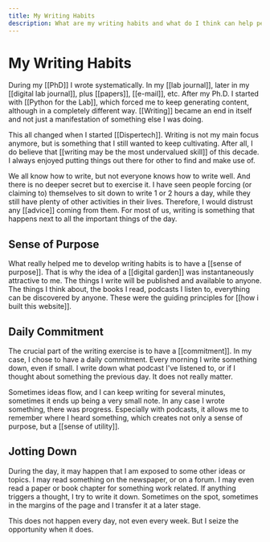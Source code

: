 ```yaml
---
title: My Writing Habits
description: What are my writing habits and what do I think can help people get started with their writing flow
---
```

# My Writing Habits
During my [[PhD]] I wrote systematically. In my [[lab journal]], later in my [[digital lab journal]], plus [[papers]], [[e-mail]], etc. After my Ph.D. I started with [[Python for the Lab]], which forced me to keep generating content, although in a completely different way. [[Writing]] became an end in itself and not just a manifestation of something else I was doing. 

This all changed when I started [[Dispertech]]. Writing is not my main focus anymore, but is something that I still wanted to keep cultivating. After all, I do believe that [[writing may be the most undervalued skill]] of this decade. I always enjoyed putting things out there for other to find and make use of. 

We all know how to write, but not everyone knows how to write well. And there is no deeper secret but to exercise it. I have seen people forcing (or claiming to) themselves to sit down to write 1 or 2 hours a day, while they still have plenty of other activities in their lives. Therefore, I would distrust any [[advice]] coming from them. For most of us, writing is something that happens next to all the important things of the day. 

## Sense of Purpose
What really helped me to develop writing habits is to have a [[sense of purpose]]. That is why the idea of a [[digital garden]] was instantaneously attractive to me. The things I write will be published and available to anyone. The things I think about, the books I read, podcasts I listen to, everything can be discovered by anyone. These were the guiding principles for [[how i built this website]]. 

## Daily Commitment
The crucial part of the writing exercise is to have a [[commitment]]. In my case, I chose to have a daily commitment. Every morning I write something down, even if small. I write down what podcast I've listened to, or if I thought about something the previous day. It does not really matter. 

Sometimes ideas flow, and I can keep writing for several minutes, sometimes it ends up being a very small note. In any case I wrote something, there was progress. Especially with podcasts, it allows me to remember where I heard something, which creates not only a sense of purpose, but a [[sense of utility]].

## Jotting Down
During the day, it may happen that I am exposed to some other ideas or topics. I may read something on the newspaper, or on a forum. I may even read a paper or book chapter for something work related. If anything triggers a thought, I try to write it down. Sometimes on the spot, sometimes in the margins of the page and I transfer it at a later stage. 

This does not happen every day, not even every week. But I seize the opportunity when it does. 